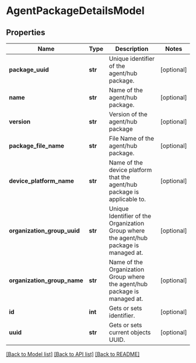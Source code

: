 # AgentPackageDetailsModel

## Properties
Name | Type | Description | Notes
------------ | ------------- | ------------- | -------------
**package_uuid** | **str** | Unique identifier of the agent/hub package. | [optional] 
**name** | **str** | Name of the agent/hub package. | [optional] 
**version** | **str** | Version of the agent/hub package | [optional] 
**package_file_name** | **str** | File Name of the agent/hub package. | [optional] 
**device_platform_name** | **str** | Name of the device platform that the agent/hub package is applicable to. | [optional] 
**organization_group_uuid** | **str** | Unique Identifier of the Organization Group where the agent/hub package is managed at. | [optional] 
**organization_group_name** | **str** | Name of the Organization Group where the agent/hub package is managed at. | [optional] 
**id** | **int** | Gets or sets identifier. | [optional] 
**uuid** | **str** | Gets or sets current objects UUID. | [optional] 

[[Back to Model list]](../README.md#documentation-for-models) [[Back to API list]](../README.md#documentation-for-api-endpoints) [[Back to README]](../README.md)


